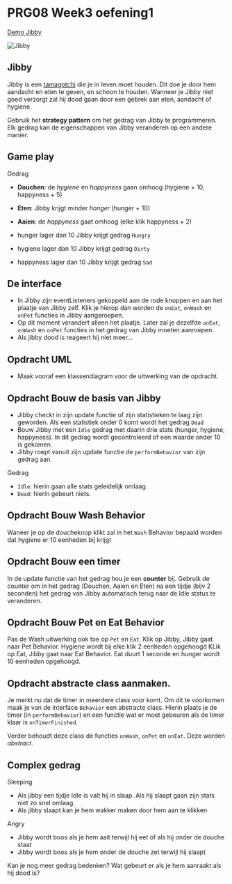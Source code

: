 # PRG08 Week3 oefening1


[Demo Jibby](https://hr-cmgt.github.io/PRG08-Jibby-completed/)

![Jibby](jibbyresult.png)

## Jibby

Jibby is een [tamagotchi](https://en.wikipedia.org/wiki/Tamagotchi) die je in leven moet houden. Dit doe je door hem aandacht en eten te geven, en schoon te houden. Wanneer je Jibby niet goed verzorgt zal hij dood gaan door een gebrek aan eten, aandacht of hygiene.

Gebruik het **strategy pattern** om het gedrag van Jibby te programmeren. Elk gedrag kan de eigenschappen van Jibby veranderen op een andere manier. 

## Game play

Gedrag
- **Douchen**: de *hygiene* en *happyness* gaan omhoog (hygiene + 10, happyness + 5)
- **Eten**: Jibby krijgt minder *honger* (hunger + 10)
- **Aaien**: de *happyness* gaat omhoog (elke klik happyness + 2)

- hunger lager dan 10 Jibby krijgt gedrag `Hungry`
- hygiene lager dan 10 Jibby krijgt gedrag `Dirty`
- happyness lager dan 10 Jibby krijgt gedrag `Sad`

## De interface

- In Jibby zijn eventListeners gekoppeld aan de rode knoppen en aan het plaatje van Jibby zelf. Klik je hierop dan worden de `onEat`, `onWash` en `onPet` functies in Jibby aangeroepen.
- Op dit moment verandert alleen het plaatje. Later zal je dezelfde `onEat`, `onWash` en `onPet` functies in het gedrag van Jibby moeten aanroepen.
- Als jibby dood is reageert hij niet meer...

## Opdracht UML
- Maak vooraf een klassendiagram voor de uitwerking van de opdracht. 

## Opdracht Bouw de basis van Jibby

- Jibby checkt in zijn update functie of zijn statistieken te laag zijn geworden. Als een statistiek onder 0 komt wordt het gedrag `Dead`
- Bouw Jibby met een `Idle` gedrag met daarin drie stats (hunger, hygiene, happyness). In dit gedrag wordt gecontroleerd of een waarde onder 10 is gekomen. 
- Jibby roept vanuit zijn update functie de `performBehavior` van zijn gedrag aan.

Gedrag
- `Idle`: hierin gaan alle stats geleidelijk omlaag.
- `Dead`: hierin gebeurt niets.

## Opdracht Bouw Wash Behavior

Waneer je op de doucheknop klikt zal in het `Wash` Behavior bepaald worden dat hygiene er 10 eenheden bij krijgt

## Opdracht Bouw een timer

In de update functie van het gedrag hou je een **counter** bij. Gebruik de counter om in het gedrag (Douchen, Aaien en Eten) na een tijdje (bijv 2 seconden) het gedrag van Jibby automatisch terug naar de Idle status te veranderen.

## Opdracht Bouw Pet en Eat Behavior

Pas de Wash uitwerking ook toe op `Pet` en `Eat`.
Klik op Jibby, Jibby gaat naar Pet Behavior. Hygiene wordt bij elke klik 2 eenheden opgehoogd
KLik op Eat, Jibby gaat naar Eat Behavior. Eat duurt 1 seconde en hunger wordt 10 eenheden opgehoogd. 

## Opdracht abstracte class aanmaken. 

Je merkt nu dat de timer in meerdere class voor komt. Om dit te voorkomen maak je van de interface `Behavior` een abstracte class. Hierin plaats je de timer (in `performBehavior`) en een functie wat er moet gebeuren als de timer klaar is `onTimerFinished`. 

Verder behoudt deze class de functies `onWash`, `onPet` en `onEat`. Deze worden *abstract*.

## Complex gedrag

Sleeping
- Als jibby een tijdje Idle is valt hij in slaap. Als hij slaapt gaan zijn stats niet zo snel omlaag.
- Als jibby slaapt kan je hem wakker maken door hem aan te klikken

Angry
- Jibby wordt boos als je hem aait terwijl hij eet of als hij onder de douche staat
- Jibby wordt boos als je hem onder de douche zet terwijl hij slaapt

Kan je nog meer gedrag bedenken? Wat gebeurt er als je hem aanraakt als hij dood is?


